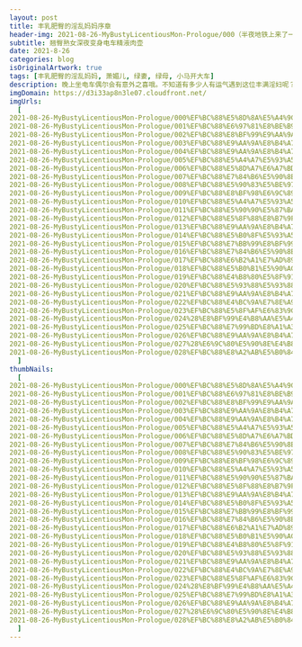 ```yaml
---
layout: post
title: 丰乳肥臀的淫乱妈妈序章
header-img: 2021-08-26-MyBustyLicentiousMon-Prologue/000（半夜地铁上来了一个大胸美妇，看我拍照也不躲，一看就知道很骚）.jpg
subtitle: 翘臀熟女深夜变身电车精液肉壶
date: 2021-8-26
categories: blog
isOriginalArtwork: true
tags: [丰乳肥臀的淫乱妈妈, 萧媚儿, 绿妻, 绿母, 小马开大车]
description: 晚上坐电车偶尔会有意外之喜哦。不知道有多少人有运气遇到这位丰满淫妇呢？
imgDomain: https://d3i33ap8n3le07.cloudfront.net/
imgUrls:
  [
2021-08-26-MyBustyLicentiousMon-Prologue/000%EF%BC%88%E5%8D%8A%E5%A4%9C%E5%9C%B0%E9%93%81%E4%B8%8A%E6%9D%A5%E4%BA%86%E4%B8%80%E4%B8%AA%E5%A4%A7%E8%83%B8%E7%BE%8E%E5%A6%87%EF%BC%8C%E7%9C%8B%E6%88%91%E6%8B%8D%E7%85%A7%E4%B9%9F%E4%B8%8D%E8%BA%B2%EF%BC%8C%E4%B8%80%E7%9C%8B%E5%B0%B1%E7%9F%A5%E9%81%93%E5%BE%88%E9%AA%9A%EF%BC%89.jpg,
2021-08-26-MyBustyLicentiousMon-Prologue/001%EF%BC%88%E6%97%81%E8%BE%B9%E5%A4%A7%E5%93%A5%E5%BC%80%E5%A7%8B%E6%91%B8%E8%BF%99%E7%BE%8E%E5%A6%87%E7%9A%84%E5%B1%81%E8%82%A1%E4%BA%86%EF%BC%8C%E7%9C%8B%E5%A5%B9%E4%B8%80%E8%84%B8%E4%BA%AB%E5%8F%97%E7%9A%84%E6%A0%B7%E5%AD%90%EF%BC%8C%E6%9E%9C%E7%84%B6%E6%98%AF%E4%B8%AA%E9%AA%9A%E8%B4%A7%EF%BC%89.jpg,
2021-08-26-MyBustyLicentiousMon-Prologue/002%EF%BC%88%E8%BF%99%E9%AA%9A%E8%B4%A7%E6%89%AD%E5%A4%B4%E8%B7%9F%E5%A4%A7%E5%93%A5%E8%AF%B4%E4%BA%86%E5%87%A0%E5%8F%A5%E8%AF%9D%EF%BC%8C%E5%9C%B0%E9%93%81%E5%A4%AA%E5%90%B5%E4%BA%86%E6%B2%A1%E5%90%AC%E6%B8%85%EF%BC%89.jpg,
2021-08-26-MyBustyLicentiousMon-Prologue/003%EF%BC%88%E9%AA%9A%E8%B4%A7%E6%8A%8A%E8%A3%A4%E8%A2%9C%E8%84%B1%E4%BA%86%E4%B8%80%E5%8D%8A%EF%BC%8C%E7%9B%B4%E6%8E%A5%E8%AE%A9%E5%A4%A7%E5%93%A5%E6%91%B8%E5%A5%B9%E5%B1%81%E8%82%A1%EF%BC%89.jpg,
2021-08-26-MyBustyLicentiousMon-Prologue/004%EF%BC%88%E9%AA%9A%E8%B4%A7%E7%9B%B4%E6%8E%A5%E5%BC%80%E5%A7%8B%E7%BB%99%E5%A4%A7%E5%93%A5%E6%92%B8%E7%AE%A1%E4%BA%86%EF%BC%89.jpg,
2021-08-26-MyBustyLicentiousMon-Prologue/005%EF%BC%88%E5%A4%A7%E5%93%A5%E5%B0%84%E5%9C%A8%E8%BF%99%E9%AA%9A%E8%B4%A7%E7%9A%84%E8%82%A5%E8%87%80%E4%B8%8A%E4%BA%86%EF%BC%89.jpg,
2021-08-26-MyBustyLicentiousMon-Prologue/006%EF%BC%88%E5%8D%A7%E6%A7%BD%E8%BF%99%E5%A5%B3%E4%BA%BA%E8%87%AA%E5%B7%B1%E4%B8%BB%E5%8A%A8%E6%8A%8A%E7%B2%BE%E6%B6%B2%E6%8A%B9%E5%8C%80%E4%BA%86%EF%BC%89.jpg,
2021-08-26-MyBustyLicentiousMon-Prologue/007%EF%BC%88%E7%84%B6%E5%90%8E%E7%9B%B4%E6%8E%A5%E9%A1%BA%E5%8A%BF%E8%B9%B2%E4%B8%8B%E8%A6%81%E5%8F%A3%E4%BA%A4%EF%BC%8C%E8%BF%99%E5%A4%A7%E5%93%A5%E5%A5%BD%E8%89%B3%E7%A6%8F%EF%BC%89.jpg,
2021-08-26-MyBustyLicentiousMon-Prologue/008%EF%BC%88%E5%90%83%E5%BE%97%E8%BF%99%E4%B9%88%E7%94%A8%E5%8A%9B%E2%80%A6%E2%80%A6%E6%88%91%E6%80%80%E7%96%91%E8%BF%99%E7%86%9F%E5%A6%87%E5%92%82%E5%BE%97%E6%95%B4%E4%B8%AA%E8%BD%A6%E5%8E%A2%E9%83%BD%E8%83%BD%E5%90%AC%E5%88%B0%EF%BC%89.jpg,
2021-08-26-MyBustyLicentiousMon-Prologue/009%EF%BC%88%E8%BF%98%E6%9C%89%E4%BF%A9%E4%BA%BA%E4%B9%9F%E6%8C%BA%E7%9D%80%E9%B8%A1%E5%B7%B4%E5%87%91%E4%B8%8A%E6%9D%A5%E4%BA%86%EF%BC%89.jpg,
2021-08-26-MyBustyLicentiousMon-Prologue/010%EF%BC%88%E5%A4%A7%E5%93%A5%E5%8F%88%E5%B0%84%E4%BA%86%EF%BC%8C%E7%9B%B4%E6%8E%A5%E5%B0%84%E5%98%B4%E9%87%8C%E4%BA%86%EF%BC%89.jpg,
2021-08-26-MyBustyLicentiousMon-Prologue/011%EF%BC%88%E5%90%90%E5%87%BA%E6%9D%A5%E7%BB%99%E6%88%91%E4%BB%AC%E7%9C%8B%E4%BA%86%E4%B8%80%E4%B8%8B%E5%8F%88%E5%92%BD%E4%BA%86%E4%B8%8B%E5%8E%BB%EF%BC%8C%E7%86%9F%E7%BB%83%E5%95%8A%EF%BC%89.jpg,
2021-08-26-MyBustyLicentiousMon-Prologue/012%EF%BC%88%E5%8F%88%E8%B7%9F%E6%97%81%E8%BE%B9%E5%B0%8F%E5%93%A5%E8%AF%B4%E8%AF%9D%EF%BC%8C%E8%BF%99%E6%AC%A1%E6%88%91%E5%90%AC%E6%B8%85%E4%BA%86%EF%BC%8C%E5%A5%B9%E9%97%AE%E7%99%BD%E8%A1%A3%E6%9C%8D%E5%B0%8F%E5%93%A5%E6%98%AF%E4%B8%8D%E6%98%AF%E8%B7%9F%E9%82%A3%E5%A4%A7%E5%93%A5%E4%B8%80%E6%A0%B7%E8%83%BD%E5%B9%B2%EF%BC%89.jpg,
2021-08-26-MyBustyLicentiousMon-Prologue/013%EF%BC%88%E9%AA%9A%E8%B4%A7%E6%8E%B0%E5%BC%80%E5%B1%81%E8%82%A1%E5%87%86%E5%A4%87%E6%8C%A8%E8%8D%89%EF%BC%89.jpg,
2021-08-26-MyBustyLicentiousMon-Prologue/014%EF%BC%88%E5%B0%8F%E5%93%A5%E6%8F%92%E8%BF%9B%E5%8E%BB%E4%BA%86%EF%BC%8C%E4%B8%80%E8%BF%9B%E5%8E%BB%E5%B0%B1%E5%96%8A%E7%B4%A7%EF%BC%8C%E6%80%95%E4%B8%8D%E6%98%AF%E6%97%A9%E6%B3%84%E5%90%A7%EF%BC%89.jpg,
2021-08-26-MyBustyLicentiousMon-Prologue/015%EF%BC%88%E7%BB%99%E8%BF%99%E9%AA%9A%E8%B4%A7%E7%9A%84%E8%82%A5%E8%87%80%E8%8D%89%E5%87%BA%E4%B8%80%E6%B3%A2%E5%8F%88%E4%B8%80%E6%B3%A2%E7%9A%84%E8%87%80%E6%B5%AA%EF%BC%89.jpg,
2021-08-26-MyBustyLicentiousMon-Prologue/016%EF%BC%88%E7%84%B6%E5%90%8E%E5%86%85%E5%B0%84%E5%9C%A8%E9%87%8C%E9%9D%A2%E4%BA%86%EF%BC%8C%E8%BF%99%E5%B1%81%E8%82%A1%EF%BC%8C%E7%BB%9D%E4%BA%86%EF%BC%89.jpg,
2021-08-26-MyBustyLicentiousMon-Prologue/017%EF%BC%88%E6%B2%A1%E7%AD%89%E5%A5%B9%E5%96%98%E5%8F%A3%E6%B0%94%E7%AC%AC%E4%BA%8C%E4%B8%AA%E5%B0%8F%E5%93%A5%E4%B9%9F%E5%87%91%E4%B8%8A%E6%9D%A5%E4%BA%86%EF%BC%8C%E5%95%A7%E5%95%A7%EF%BC%89.jpg,
2021-08-26-MyBustyLicentiousMon-Prologue/018%EF%BC%88%E5%B0%B1%E5%90%AC%E8%A7%81%E2%80%9C%E5%95%8A~%E2%80%9D%E7%9A%84%E4%B8%80%E5%A3%B0%EF%BC%8C%E8%BF%99%E6%B7%AB%E5%A6%87%E5%8F%AB%E5%BE%97%E5%A4%AA%E5%AA%9A%E4%BA%86%E2%80%A6%E2%80%A6%EF%BC%81%EF%BC%89.jpg,
2021-08-26-MyBustyLicentiousMon-Prologue/019%EF%BC%88%E4%B8%80%E5%8F%91%E5%86%85%E5%B0%84%E9%AA%9A%E8%B4%A7%E7%9B%B4%E6%8E%A5%E8%A2%AB%E5%B0%84%E5%BE%97%E9%AB%98%E6%BD%AE%E4%BA%86%EF%BC%8C%E7%9C%BC%E9%83%BD%E7%9B%B4%E4%BA%86%EF%BC%89.jpg,
2021-08-26-MyBustyLicentiousMon-Prologue/020%EF%BC%88%E5%93%88%E5%93%88%EF%BC%8C%E8%BF%99%E5%B0%8F%E5%93%A5%E8%AF%B4%E8%A2%AB%E6%A6%A8%E5%B9%B2%E4%BA%86%EF%BC%8C%E4%B8%80%E6%8B%94%E5%87%BA%E6%9D%A5%E7%9B%B4%E6%8E%A5%E8%BA%BA%E4%B8%8B%E4%BA%86%EF%BC%8C%E9%AA%9A%E8%B4%A7%E8%BF%99%E4%B8%80%E8%84%B8%E8%BF%B7%E7%A6%BB%E7%9A%84%EF%BC%8C%E7%9C%8B%E5%BE%97%E8%AE%A9%E4%BA%BA%E6%9B%B4%E6%83%B3%E8%8D%89%E4%BA%86%EF%BC%89.jpg,
2021-08-26-MyBustyLicentiousMon-Prologue/021%EF%BC%88%E9%AA%9A%E8%B4%A7%E7%9C%8B%E8%B5%B7%E6%9D%A5%E8%BF%98%E6%84%8F%E7%8A%B9%E6%9C%AA%E5%B0%BD%E7%9A%84%E6%A0%B7%E5%AD%90%EF%BC%8C%E7%AC%AC%E4%B8%89%E4%B8%AA%E5%B0%8F%E5%93%A5%E4%B8%8A%E5%9C%BA%E4%BA%86%EF%BC%89.jpg,
2021-08-26-MyBustyLicentiousMon-Prologue/022%EF%BC%88%E4%BC%9A%E7%8E%A9%E5%95%8A%E8%80%81%E5%93%A5%EF%BC%8C%E4%B8%80%E8%BE%B9%E6%8F%92%E4%B8%80%E8%BE%B9%E8%88%94%E8%85%BF%EF%BC%89.jpg,
2021-08-26-MyBustyLicentiousMon-Prologue/023%EF%BC%88%E5%8F%AF%E6%83%9C%E4%B9%9F%E6%98%AF%E4%B8%AA%E5%BF%AB%E6%9E%AA%E6%89%8B%EF%BC%8C%E6%B2%A1%E6%8F%92%E5%87%A0%E5%88%86%E9%92%9F%E5%B0%B1%E5%96%8A%E7%9D%80%E8%A2%AB%E5%90%B8%E5%B9%B2%E4%BA%86%E8%A2%AB%E5%90%B8%E5%B9%B2%E4%BA%86%EF%BC%89.jpg,
2021-08-26-MyBustyLicentiousMon-Prologue/024%28%E8%BF%99%E4%B8%AA%E5%A4%A7%E5%8F%94%E7%89%B9%E5%88%AB%E5%8E%89%E5%AE%B3%EF%BC%8C%E8%99%BD%E7%84%B6%E9%B8%A1%E5%B7%B4%E4%B8%8D%E5%A4%A7%E4%BD%86%E6%98%AF%E7%89%B9%E5%88%AB%E4%BC%9A%E6%89%93%E5%B1%81%E8%82%A1%EF%BC%8C%E6%89%93%E5%BE%97%E8%BF%99%E9%AA%9A%E8%B4%A7%E4%B8%80%E7%9B%B4%E5%9C%A8%E9%A2%A4%E6%8A%96%EF%BC%89.jpg,
2021-08-26-MyBustyLicentiousMon-Prologue/025%EF%BC%88%E7%99%BD%E8%A1%A3%E6%9C%8D%E5%B0%8F%E5%93%A5%E6%83%B3%E8%A6%81%E4%BA%8C%E6%88%98%EF%BC%8C%E7%BB%93%E6%9E%9C%E5%9D%9A%E6%8C%81%E6%97%B6%E9%97%B4%E6%AF%94%E7%AC%AC%E4%B8%80%E6%AC%A1%E8%BF%98%E7%9F%AD%EF%BC%89.jpg,
2021-08-26-MyBustyLicentiousMon-Prologue/026%EF%BC%88%E9%AA%9A%E8%B4%A7%E8%84%B8%E4%B8%8A%E8%83%B8%E4%B8%8A%E9%83%BD%E8%A2%AB%E5%B0%84%E5%BE%97%E6%BB%A1%E6%BB%A1%E7%9A%84%EF%BC%89.jpg,
2021-08-26-MyBustyLicentiousMon-Prologue/027%28%E6%9C%80%E5%90%8E%E4%B8%80%E4%B8%AA%E5%86%85%E5%B0%84%E7%9A%84%E8%80%81%E5%93%A5%29.jpg,
2021-08-26-MyBustyLicentiousMon-Prologue/028%EF%BC%88%E8%A2%AB%E5%B0%84%E4%BA%86%E4%B8%80%E8%BA%AB%E7%B2%BE%E6%B6%B2%E7%9A%84%E9%AA%9A%E8%B4%A7%EF%BC%89.jpg,
  ]
thumbNails:
  [
2021-08-26-MyBustyLicentiousMon-Prologue/000%EF%BC%88%E5%8D%8A%E5%A4%9C%E5%9C%B0%E9%93%81%E4%B8%8A%E6%9D%A5%E4%BA%86%E4%B8%80%E4%B8%AA%E5%A4%A7%E8%83%B8%E7%BE%8E%E5%A6%87%EF%BC%8C%E7%9C%8B%E6%88%91%E6%8B%8D%E7%85%A7%E4%B9%9F%E4%B8%8D%E8%BA%B2%EF%BC%8C%E4%B8%80%E7%9C%8B%E5%B0%B1%E7%9F%A5%E9%81%93%E5%BE%88%E9%AA%9A%EF%BC%89.jpg,
2021-08-26-MyBustyLicentiousMon-Prologue/001%EF%BC%88%E6%97%81%E8%BE%B9%E5%A4%A7%E5%93%A5%E5%BC%80%E5%A7%8B%E6%91%B8%E8%BF%99%E7%BE%8E%E5%A6%87%E7%9A%84%E5%B1%81%E8%82%A1%E4%BA%86%EF%BC%8C%E7%9C%8B%E5%A5%B9%E4%B8%80%E8%84%B8%E4%BA%AB%E5%8F%97%E7%9A%84%E6%A0%B7%E5%AD%90%EF%BC%8C%E6%9E%9C%E7%84%B6%E6%98%AF%E4%B8%AA%E9%AA%9A%E8%B4%A7%EF%BC%89.jpg,
2021-08-26-MyBustyLicentiousMon-Prologue/002%EF%BC%88%E8%BF%99%E9%AA%9A%E8%B4%A7%E6%89%AD%E5%A4%B4%E8%B7%9F%E5%A4%A7%E5%93%A5%E8%AF%B4%E4%BA%86%E5%87%A0%E5%8F%A5%E8%AF%9D%EF%BC%8C%E5%9C%B0%E9%93%81%E5%A4%AA%E5%90%B5%E4%BA%86%E6%B2%A1%E5%90%AC%E6%B8%85%EF%BC%89.jpg,
2021-08-26-MyBustyLicentiousMon-Prologue/003%EF%BC%88%E9%AA%9A%E8%B4%A7%E6%8A%8A%E8%A3%A4%E8%A2%9C%E8%84%B1%E4%BA%86%E4%B8%80%E5%8D%8A%EF%BC%8C%E7%9B%B4%E6%8E%A5%E8%AE%A9%E5%A4%A7%E5%93%A5%E6%91%B8%E5%A5%B9%E5%B1%81%E8%82%A1%EF%BC%89.jpg,
2021-08-26-MyBustyLicentiousMon-Prologue/004%EF%BC%88%E9%AA%9A%E8%B4%A7%E7%9B%B4%E6%8E%A5%E5%BC%80%E5%A7%8B%E7%BB%99%E5%A4%A7%E5%93%A5%E6%92%B8%E7%AE%A1%E4%BA%86%EF%BC%89.jpg,
2021-08-26-MyBustyLicentiousMon-Prologue/005%EF%BC%88%E5%A4%A7%E5%93%A5%E5%B0%84%E5%9C%A8%E8%BF%99%E9%AA%9A%E8%B4%A7%E7%9A%84%E8%82%A5%E8%87%80%E4%B8%8A%E4%BA%86%EF%BC%89.jpg,
2021-08-26-MyBustyLicentiousMon-Prologue/006%EF%BC%88%E5%8D%A7%E6%A7%BD%E8%BF%99%E5%A5%B3%E4%BA%BA%E8%87%AA%E5%B7%B1%E4%B8%BB%E5%8A%A8%E6%8A%8A%E7%B2%BE%E6%B6%B2%E6%8A%B9%E5%8C%80%E4%BA%86%EF%BC%89.jpg,
2021-08-26-MyBustyLicentiousMon-Prologue/007%EF%BC%88%E7%84%B6%E5%90%8E%E7%9B%B4%E6%8E%A5%E9%A1%BA%E5%8A%BF%E8%B9%B2%E4%B8%8B%E8%A6%81%E5%8F%A3%E4%BA%A4%EF%BC%8C%E8%BF%99%E5%A4%A7%E5%93%A5%E5%A5%BD%E8%89%B3%E7%A6%8F%EF%BC%89.jpg,
2021-08-26-MyBustyLicentiousMon-Prologue/008%EF%BC%88%E5%90%83%E5%BE%97%E8%BF%99%E4%B9%88%E7%94%A8%E5%8A%9B%E2%80%A6%E2%80%A6%E6%88%91%E6%80%80%E7%96%91%E8%BF%99%E7%86%9F%E5%A6%87%E5%92%82%E5%BE%97%E6%95%B4%E4%B8%AA%E8%BD%A6%E5%8E%A2%E9%83%BD%E8%83%BD%E5%90%AC%E5%88%B0%EF%BC%89.jpg,
2021-08-26-MyBustyLicentiousMon-Prologue/009%EF%BC%88%E8%BF%98%E6%9C%89%E4%BF%A9%E4%BA%BA%E4%B9%9F%E6%8C%BA%E7%9D%80%E9%B8%A1%E5%B7%B4%E5%87%91%E4%B8%8A%E6%9D%A5%E4%BA%86%EF%BC%89.jpg,
2021-08-26-MyBustyLicentiousMon-Prologue/010%EF%BC%88%E5%A4%A7%E5%93%A5%E5%8F%88%E5%B0%84%E4%BA%86%EF%BC%8C%E7%9B%B4%E6%8E%A5%E5%B0%84%E5%98%B4%E9%87%8C%E4%BA%86%EF%BC%89.jpg,
2021-08-26-MyBustyLicentiousMon-Prologue/011%EF%BC%88%E5%90%90%E5%87%BA%E6%9D%A5%E7%BB%99%E6%88%91%E4%BB%AC%E7%9C%8B%E4%BA%86%E4%B8%80%E4%B8%8B%E5%8F%88%E5%92%BD%E4%BA%86%E4%B8%8B%E5%8E%BB%EF%BC%8C%E7%86%9F%E7%BB%83%E5%95%8A%EF%BC%89.jpg,
2021-08-26-MyBustyLicentiousMon-Prologue/012%EF%BC%88%E5%8F%88%E8%B7%9F%E6%97%81%E8%BE%B9%E5%B0%8F%E5%93%A5%E8%AF%B4%E8%AF%9D%EF%BC%8C%E8%BF%99%E6%AC%A1%E6%88%91%E5%90%AC%E6%B8%85%E4%BA%86%EF%BC%8C%E5%A5%B9%E9%97%AE%E7%99%BD%E8%A1%A3%E6%9C%8D%E5%B0%8F%E5%93%A5%E6%98%AF%E4%B8%8D%E6%98%AF%E8%B7%9F%E9%82%A3%E5%A4%A7%E5%93%A5%E4%B8%80%E6%A0%B7%E8%83%BD%E5%B9%B2%EF%BC%89.jpg,
2021-08-26-MyBustyLicentiousMon-Prologue/013%EF%BC%88%E9%AA%9A%E8%B4%A7%E6%8E%B0%E5%BC%80%E5%B1%81%E8%82%A1%E5%87%86%E5%A4%87%E6%8C%A8%E8%8D%89%EF%BC%89.jpg,
2021-08-26-MyBustyLicentiousMon-Prologue/014%EF%BC%88%E5%B0%8F%E5%93%A5%E6%8F%92%E8%BF%9B%E5%8E%BB%E4%BA%86%EF%BC%8C%E4%B8%80%E8%BF%9B%E5%8E%BB%E5%B0%B1%E5%96%8A%E7%B4%A7%EF%BC%8C%E6%80%95%E4%B8%8D%E6%98%AF%E6%97%A9%E6%B3%84%E5%90%A7%EF%BC%89.jpg,
2021-08-26-MyBustyLicentiousMon-Prologue/015%EF%BC%88%E7%BB%99%E8%BF%99%E9%AA%9A%E8%B4%A7%E7%9A%84%E8%82%A5%E8%87%80%E8%8D%89%E5%87%BA%E4%B8%80%E6%B3%A2%E5%8F%88%E4%B8%80%E6%B3%A2%E7%9A%84%E8%87%80%E6%B5%AA%EF%BC%89.jpg,
2021-08-26-MyBustyLicentiousMon-Prologue/016%EF%BC%88%E7%84%B6%E5%90%8E%E5%86%85%E5%B0%84%E5%9C%A8%E9%87%8C%E9%9D%A2%E4%BA%86%EF%BC%8C%E8%BF%99%E5%B1%81%E8%82%A1%EF%BC%8C%E7%BB%9D%E4%BA%86%EF%BC%89.jpg,
2021-08-26-MyBustyLicentiousMon-Prologue/017%EF%BC%88%E6%B2%A1%E7%AD%89%E5%A5%B9%E5%96%98%E5%8F%A3%E6%B0%94%E7%AC%AC%E4%BA%8C%E4%B8%AA%E5%B0%8F%E5%93%A5%E4%B9%9F%E5%87%91%E4%B8%8A%E6%9D%A5%E4%BA%86%EF%BC%8C%E5%95%A7%E5%95%A7%EF%BC%89.jpg,
2021-08-26-MyBustyLicentiousMon-Prologue/018%EF%BC%88%E5%B0%B1%E5%90%AC%E8%A7%81%E2%80%9C%E5%95%8A~%E2%80%9D%E7%9A%84%E4%B8%80%E5%A3%B0%EF%BC%8C%E8%BF%99%E6%B7%AB%E5%A6%87%E5%8F%AB%E5%BE%97%E5%A4%AA%E5%AA%9A%E4%BA%86%E2%80%A6%E2%80%A6%EF%BC%81%EF%BC%89.jpg,
2021-08-26-MyBustyLicentiousMon-Prologue/019%EF%BC%88%E4%B8%80%E5%8F%91%E5%86%85%E5%B0%84%E9%AA%9A%E8%B4%A7%E7%9B%B4%E6%8E%A5%E8%A2%AB%E5%B0%84%E5%BE%97%E9%AB%98%E6%BD%AE%E4%BA%86%EF%BC%8C%E7%9C%BC%E9%83%BD%E7%9B%B4%E4%BA%86%EF%BC%89.jpg,
2021-08-26-MyBustyLicentiousMon-Prologue/020%EF%BC%88%E5%93%88%E5%93%88%EF%BC%8C%E8%BF%99%E5%B0%8F%E5%93%A5%E8%AF%B4%E8%A2%AB%E6%A6%A8%E5%B9%B2%E4%BA%86%EF%BC%8C%E4%B8%80%E6%8B%94%E5%87%BA%E6%9D%A5%E7%9B%B4%E6%8E%A5%E8%BA%BA%E4%B8%8B%E4%BA%86%EF%BC%8C%E9%AA%9A%E8%B4%A7%E8%BF%99%E4%B8%80%E8%84%B8%E8%BF%B7%E7%A6%BB%E7%9A%84%EF%BC%8C%E7%9C%8B%E5%BE%97%E8%AE%A9%E4%BA%BA%E6%9B%B4%E6%83%B3%E8%8D%89%E4%BA%86%EF%BC%89.jpg,
2021-08-26-MyBustyLicentiousMon-Prologue/021%EF%BC%88%E9%AA%9A%E8%B4%A7%E7%9C%8B%E8%B5%B7%E6%9D%A5%E8%BF%98%E6%84%8F%E7%8A%B9%E6%9C%AA%E5%B0%BD%E7%9A%84%E6%A0%B7%E5%AD%90%EF%BC%8C%E7%AC%AC%E4%B8%89%E4%B8%AA%E5%B0%8F%E5%93%A5%E4%B8%8A%E5%9C%BA%E4%BA%86%EF%BC%89.jpg,
2021-08-26-MyBustyLicentiousMon-Prologue/022%EF%BC%88%E4%BC%9A%E7%8E%A9%E5%95%8A%E8%80%81%E5%93%A5%EF%BC%8C%E4%B8%80%E8%BE%B9%E6%8F%92%E4%B8%80%E8%BE%B9%E8%88%94%E8%85%BF%EF%BC%89.jpg,
2021-08-26-MyBustyLicentiousMon-Prologue/023%EF%BC%88%E5%8F%AF%E6%83%9C%E4%B9%9F%E6%98%AF%E4%B8%AA%E5%BF%AB%E6%9E%AA%E6%89%8B%EF%BC%8C%E6%B2%A1%E6%8F%92%E5%87%A0%E5%88%86%E9%92%9F%E5%B0%B1%E5%96%8A%E7%9D%80%E8%A2%AB%E5%90%B8%E5%B9%B2%E4%BA%86%E8%A2%AB%E5%90%B8%E5%B9%B2%E4%BA%86%EF%BC%89.jpg,
2021-08-26-MyBustyLicentiousMon-Prologue/024%28%E8%BF%99%E4%B8%AA%E5%A4%A7%E5%8F%94%E7%89%B9%E5%88%AB%E5%8E%89%E5%AE%B3%EF%BC%8C%E8%99%BD%E7%84%B6%E9%B8%A1%E5%B7%B4%E4%B8%8D%E5%A4%A7%E4%BD%86%E6%98%AF%E7%89%B9%E5%88%AB%E4%BC%9A%E6%89%93%E5%B1%81%E8%82%A1%EF%BC%8C%E6%89%93%E5%BE%97%E8%BF%99%E9%AA%9A%E8%B4%A7%E4%B8%80%E7%9B%B4%E5%9C%A8%E9%A2%A4%E6%8A%96%EF%BC%89.jpg,
2021-08-26-MyBustyLicentiousMon-Prologue/025%EF%BC%88%E7%99%BD%E8%A1%A3%E6%9C%8D%E5%B0%8F%E5%93%A5%E6%83%B3%E8%A6%81%E4%BA%8C%E6%88%98%EF%BC%8C%E7%BB%93%E6%9E%9C%E5%9D%9A%E6%8C%81%E6%97%B6%E9%97%B4%E6%AF%94%E7%AC%AC%E4%B8%80%E6%AC%A1%E8%BF%98%E7%9F%AD%EF%BC%89.jpg,
2021-08-26-MyBustyLicentiousMon-Prologue/026%EF%BC%88%E9%AA%9A%E8%B4%A7%E8%84%B8%E4%B8%8A%E8%83%B8%E4%B8%8A%E9%83%BD%E8%A2%AB%E5%B0%84%E5%BE%97%E6%BB%A1%E6%BB%A1%E7%9A%84%EF%BC%89.jpg,
2021-08-26-MyBustyLicentiousMon-Prologue/027%28%E6%9C%80%E5%90%8E%E4%B8%80%E4%B8%AA%E5%86%85%E5%B0%84%E7%9A%84%E8%80%81%E5%93%A5%29.jpg,
2021-08-26-MyBustyLicentiousMon-Prologue/028%EF%BC%88%E8%A2%AB%E5%B0%84%E4%BA%86%E4%B8%80%E8%BA%AB%E7%B2%BE%E6%B6%B2%E7%9A%84%E9%AA%9A%E8%B4%A7%EF%BC%89.jpg,
  ]  
---
```

